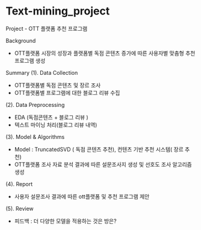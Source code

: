 # Text-mining_project
Project - OTT 플랫폼 추천 프로그램

Background
- OTT플랫폼 시장의 성장과 플랫폼별 독점 콘텐츠 증가에 따른 사용자별 맞춤형 추천 프로그램 생성 

Summary
(1). Data Collection
-  OTT플랫폼별 독점 콘텐츠 및 장르 조사
-  OTT플랫폼별 프로그램에 대한 블로그 리뷰 수집


(2). Data Preprocessing
- EDA (독점콘텐츠  + 블로그 리뷰 )
- 텍스트 마이닝 처리(블로그 리뷰 내역)


(3). Model & Algorithms
- Model : TruncatedSVD ( 독점 콘텐츠 추천), 컨텐츠 기반 추천 시스템( 장르 추천)
- OTT플랫폼 조사 자료 분석 결과에 따른 설문조사지 생성 및 선호도 조사 알고리즘 생성 


(4). Report
- 사용자 설문조사 결과에 따른 ott플랫폼 및 추천 프로그램 제안

(5). Review
- 피드백 : 더 다양한 모델을 적용하는 것은 방은?
